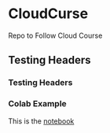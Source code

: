 # CloudCurse
Repo to Follow Cloud Course

## Testing Headers
### Testing Headers

### Colab Example 
This is the [notebook](https://github.com/JuanOrtegaNice/CloudCurse/blob/main/Practice_Markdown.ipynb)
